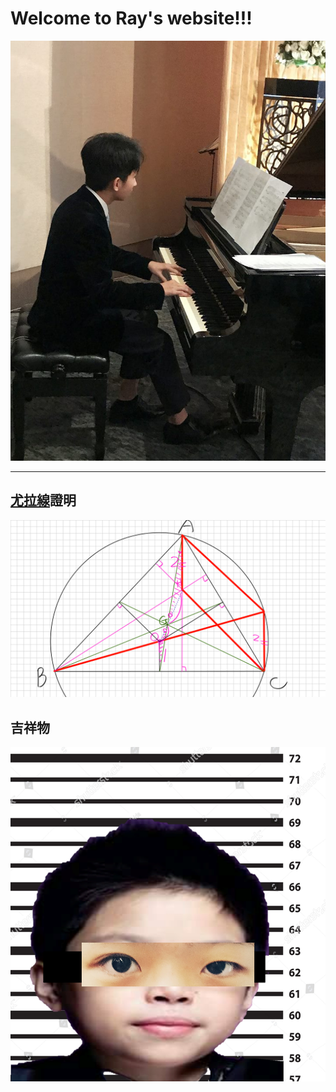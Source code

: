 # Welcome to Ray's website!!!

![Ray](/assets/HandsomeRay.jpg)

---

## [尤拉線](https://zh.wikipedia.org/wiki/%E6%AD%90%E6%8B%89%E7%B7%9A)證明

![EulerLine](/assets/EulerLine.png)

## 吉祥物

![Jimmy](/assets/JerkJimmy.png)